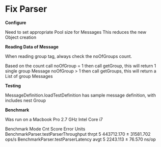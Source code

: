 # Fix Parser


**Configure**

Need to set appropriate Pool size for Messages
This reduces the new Object creation


**Reading Data of Message**

When reading group tag, always check the noOfGroups count.

Based on the count call
 noOfGroup = 1 then call getGroup, this will return 1 single group Message
 noOfGroup > 1 then call getGroups, this will return a List of group Messages



**Testing**

MessageDefinition.loadTestDefinition has sample message definition, with includes nest Group


**Benchmark**

Was run on a Macbook Pro 2.7 GHz Intel Core i7

Benchmark                              Mode  Cnt       Score       Error  Units
BenchmarkParser.testParserThroughput  thrpt    5  443712.170 ± 31581.702  ops/s
BenchmarkParser.testParserLatency      avgt    5    2243.113 ±    76.570  ns/op



